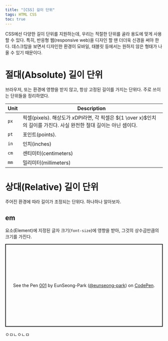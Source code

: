```yaml
---
title: "[CSS] 길이 단위"
tags: HTML CSS
toc: true
---
```


CSS에선 다양한 길이 단위를 지원하는데, 우리는 적절한 단위를 골라 용도에 맞게 사용할 수 있다. 특히, 반응형 웹(responsive web)을 디자인 할 땐 더더욱 신경을 써야 한다. 데스크탑을 보면서 디자인한 환경이 모바일, 태블릿 등에서는 원하지 않은 형태가 나올 수 있기 때문이다.

# 절대(Absolute) 길이 단위
브라우저, 또는 환경에 영향을 받지 않고, 항상 고정된 길이를 가지는 단위다. 주로 쓰이는 단위들을 정리하였다.

Unit | Description
---|---
`px` | 픽셀(pixels). 해상도가 $x$DPI라면, 각 픽셀은 ${1 \over x}$인치의 길이를 가진다. 사실 완전한 절대 길이는 아닌 셈이다.
`pt` | 포인트(points).
`in` | 인치(inches)
`cm` | 센티미터(centimeters)
`mm` | 밀리미터(millimeters)


# 상대(Relative) 길이 단위
주어진 환경에 따라 길이가 조정되는 단위다. 하나하나 알아보자.

## em
요소(Element)에 지정된 글자 크기(`font-size`)에 영향을 받아, 그것의 상수곱만큼의 크기를 가진다. 

<p class="codepen" data-height="265" data-theme-id="dark" data-default-tab="css,result" data-user="eunseong-park" data-slug-hash="MWaNbdv" style="height: 265px; box-sizing: border-box; display: flex; align-items: center; justify-content: center; border: 2px solid; margin: 1em 0; padding: 1em;" data-pen-title="001">
  <span>See the Pen <a href="https://codepen.io/eunseong-park/pen/MWaNbdv">
  001</a> by EunSeong-Park (<a href="https://codepen.io/eunseong-park">@eunseong-park</a>)
  on <a href="https://codepen.io">CodePen</a>.</span>
</p>

ㅇㅁㄴㅇㄴㅁ
















<script async src="https://static.codepen.io/assets/embed/ei.js"></script>



